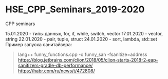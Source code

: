 # HSE_CPP_Seminars_2019-2020
CPP seminars

15.01.2020 - типы данных, for, if, while, switch, vector
17.01.2020 - vector, string
22.01.2020 - pair, tuple, struct
24.01.2020 - sort, lambda, std::set
Пример запуска санитайзера:
> lang++ funny_functions.cpp -o funny_san -fsanitize=address
https://blog.jetbrains.com/clion/2018/05/clion-starts-2018-2-eap-sanitizers-gradle-db-performance/
https://habr.com/ru/news/t/472808/

